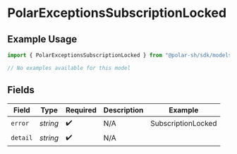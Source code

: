 # PolarExceptionsSubscriptionLocked

## Example Usage

```typescript
import { PolarExceptionsSubscriptionLocked } from "@polar-sh/sdk/models/errors/polarexceptionssubscriptionlocked.js";

// No examples available for this model
```

## Fields

| Field              | Type               | Required           | Description        | Example            |
| ------------------ | ------------------ | ------------------ | ------------------ | ------------------ |
| `error`            | *string*           | :heavy_check_mark: | N/A                | SubscriptionLocked |
| `detail`           | *string*           | :heavy_check_mark: | N/A                |                    |
